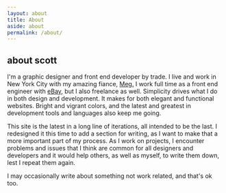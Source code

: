 ```yaml
---
layout: about
title: About
aside: about
permalink: /about/
---
```


## about scott

I'm a graphic designer and front end developer by trade. I live and work in New York City with my amazing fiance,
[Meg.](https://twitter.com/_margaretmac)
I work full time as a front end engineer with
[eBay,](http://www.ebay.com)
but I also freelance as well. Simplicity drives what I do in both design and development. It makes for both elegant and functional websites. Bright and vigrant colors, and the latest and greatest in development tools and languages also keep me going.

This site is the latest in a long line of iterations, all intended to be the last. I redesigned it this time to add a section for writing, as I want to make that a more important part of my process. As I work on projects, I encounter problems and issues that I think are common for all designers and developers and it would help others, as well as myself, to write them down, lest I repeat them again.

I may occasionally write about something not work related, and that's ok too.
